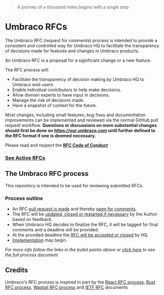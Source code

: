 > A journey of a thousand miles begins with a single step

# Umbraco RFCs

The Umbraco RFC (request for comments) process is intended to provide a consistent and controlled way for Umbraco HQ to facilitate the transparency of decisions made for features and changes in Umbraco products.

An Umbraco RFC is a proposal for a significant change or a new feature. 

The RFC process will:

* Facilitate the transparency of decision making by Umbraco HQ to Umbraco end-users.
* Enable individual contributors to help make decisions.
* Allow domain experts to have input in decisions.
* Manage the risk of decisions made.
* Have a snapshot of context for the future.

Most changes, including small features, bug fixes and documentation improvements can be implemented and reviewed via the normal GitHub pull request workflow. __Questions or discussions on more substantial changes should first be done on https://our.umbraco.com until further defined to the RFC format if one is deemed necessary.__

Please read and respect the __[RFC Code of Conduct](https://github.com/umbraco/rfcs/blob/master/CODE_OF_CONDUCT.md)__

### [See Active RFCs](https://github.com/umbraco/rfcs/pulls)

## The Umbraco RFC process

This repository is intended to be used for reviewing submitted RFCs. 

### Process outline

* An RFC [pull request is made](RFC_CREATION.md) and thereby [open for comments](RFC_PROCESS.md#Reviewing).
* The RFC will be [updated, closed or restarted if necessary](RFC_PROCESS.md#Updating) by the Author based on feedback.
* When Umbraco HQ decides to finalize the RFC, it will be tagged for final comments and a deadline will be provided.
* At the provided deadline the [RFC will be accepted or closed](RFC_PROCESS.md#Acceptance) by HQ.
* [Implementation](RFC_PROCESS.md#Implementation) may begin.

_For more info follow the links in the bullet points above or [click here](RFC_PROCESS.md) to see the full process document_

## Credits

Umbraco's RFC process is inspired in part by the [React RFC process](https://github.com/reactjs/rfcs), [Rust RFC process](https://github.com/rust-lang/rfcs), [Wagtail RFC process](https://github.com/wagtail/rfcs) and [IETF RFC](https://www.ietf.org/standards/rfcs/) documents
